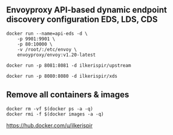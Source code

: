 ## Envoyproxy API-based dynamic endpoint discovery configuration EDS, LDS, CDS
```
docker run --name=api-eds -d \
    -p 9901:9901 \
    -p 80:10000 \
    -v /root/:/etc/envoy \
    envoyproxy/envoy:v1.20-latest
```

```
docker run -p 8081:8081 -d ilkerispir/upstream
```

```
docker run -p 8080:8080 -d ilkerispir/xds
```

## Remove all containers & images
```
docker rm -vf $(docker ps -a -q)
docker rmi -f $(docker images -a -q)
```

https://hub.docker.com/u/ilkerispir